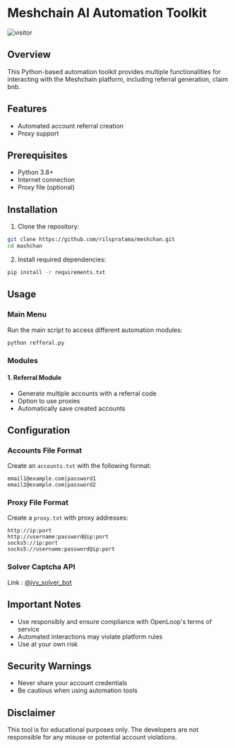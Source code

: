 # Meshchain AI Automation Toolkit
![visitor](https://count.getloli.com/get/@meshchan?theme=asoul)
## Overview
This Python-based automation toolkit provides multiple functionalities for interacting with the Meshchain platform, including referral generation, claim bnb.

## Features
- Automated account referral creation
- Proxy support

## Prerequisites
- Python 3.8+
- Internet connection
- Proxy file (optional)

## Installation

1. Clone the repository:
```bash
git clone https://github.com/rilspratama/meshchan.git
cd mashchan
```

2. Install required dependencies:
```bash
pip install -r requirements.txt
```

## Usage

### Main Menu
Run the main script to access different automation modules:
```bash
python refferal.py
```

### Modules

#### 1. Referral Module
- Generate multiple accounts with a referral code
- Option to use proxies
- Automatically save created accounts


## Configuration

### Accounts File Format
Create an `accounts.txt` with the following format:
```
email1@example.com|password1
email2@example.com|password2
```

### Proxy File Format
Create a `proxy.txt` with proxy addresses:
```
http://ip:port
http://username:password@ip:port
socks5://ip:port
socks5://username:password@ip:port
```

### Solver Captcha API
Link : [@ivy_solver_bot](https://t.me/ivy_solver_bot)

## Important Notes
- Use responsibly and ensure compliance with OpenLoop's terms of service
- Automated interactions may violate platform rules
- Use at your own risk

## Security Warnings
- Never share your account credentials
- Be cautious when using automation tools

## Disclaimer
This tool is for educational purposes only. The developers are not responsible for any misuse or potential account violations.